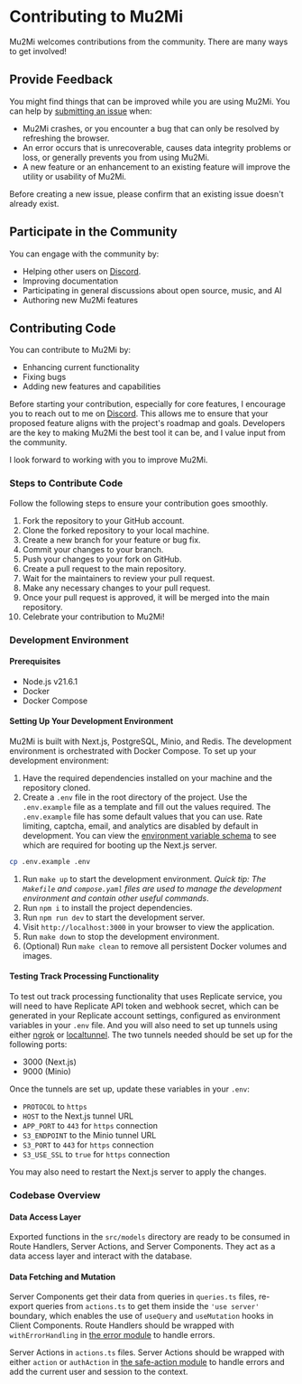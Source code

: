 # Contributing to Mu2Mi

Mu2Mi welcomes contributions from the community. There are many ways to get
involved!

## Provide Feedback

You might find things that can be improved while you are using Mu2Mi. You can
help by [submitting an issue](https://github.com/FelixNgFender/Mu2Mi/issues/new)
when:

- Mu2Mi crashes, or you encounter a bug that can only be resolved by refreshing
  the browser.
- An error occurs that is unrecoverable, causes data integrity problems or loss,
  or generally prevents you from using Mu2Mi.
- A new feature or an enhancement to an existing feature will improve the
  utility or usability of Mu2Mi.

Before creating a new issue, please confirm that an existing issue doesn't
already exist.

## Participate in the Community

You can engage with the community by:

- Helping other users on [Discord](https://discord.gg/7BkTD7RNRG).
- Improving documentation
- Participating in general discussions about open source, music, and AI
- Authoring new Mu2Mi features

## Contributing Code

You can contribute to Mu2Mi by:

- Enhancing current functionality
- Fixing bugs
- Adding new features and capabilities

Before starting your contribution, especially for core features, I encourage you
to reach out to me on [Discord](https://discord.gg/7BkTD7RNRG). This allows me
to ensure that your proposed feature aligns with the project's roadmap and
goals. Developers are the key to making Mu2Mi the best tool it can be, and I
value input from the community.

I look forward to working with you to improve Mu2Mi.

### Steps to Contribute Code

Follow the following steps to ensure your contribution goes smoothly.

1. Fork the repository to your GitHub account.
2. Clone the forked repository to your local machine.
3. Create a new branch for your feature or bug fix.
4. Commit your changes to your branch.
5. Push your changes to your fork on GitHub.
6. Create a pull request to the main repository.
7. Wait for the maintainers to review your pull request.
8. Make any necessary changes to your pull request.
9. Once your pull request is approved, it will be merged into the main
   repository.
10. Celebrate your contribution to Mu2Mi!

### Development Environment

#### Prerequisites

- Node.js v21.6.1
- Docker
- Docker Compose

#### Setting Up Your Development Environment

Mu2Mi is built with Next.js, PostgreSQL, Minio, and Redis. The development
environment is orchestrated with Docker Compose. To set up your development
environment:

1. Have the required dependencies installed on your machine and the repository
   cloned.
1. Create a `.env` file in the root directory of the project. Use the
   `.env.example` file as a template and fill out the values required. The
   `.env.example` file has some default values that you can use. Rate limiting,
   captcha, email, and analytics are disabled by default in development. You can
   view the [environment variable schema](src/config/env.ts) to see which are
   required for booting up the Next.js server.

```bash
cp .env.example .env
```

1. Run `make up` to start the development environment. _Quick tip: The
   `Makefile` and `compose.yaml` files are used to manage the development
   environment and contain other useful commands_.
1. Run `npm i` to install the project dependencies.
1. Run `npm run dev` to start the development server.
1. Visit `http://localhost:3000` in your browser to view the application.
1. Run `make down` to stop the development environment.
1. (Optional) Run `make clean` to remove all persistent Docker volumes and
   images.

#### Testing Track Processing Functionality

To test out track processing functionality that uses Replicate service, you will
need to have Replicate API token and webhook secret, which can be generated in
your Replicate account settings, configured as environment variables in your
`.env` file. And you will also need to set up tunnels using either
[ngrok](https://ngrok.com/) or
[localtunnel](https://localtunnel.github.io/www/). The two tunnels needed should
be set up for the following ports:

- 3000 (Next.js)
- 9000 (Minio)

Once the tunnels are set up, update these variables in your `.env`:

- `PROTOCOL` to `https`
- `HOST` to the Next.js tunnel URL
- `APP_PORT` to `443` for `https` connection
- `S3_ENDPOINT` to the Minio tunnel URL
- `S3_PORT` to `443` for `https` connection
- `S3_USE_SSL` to `true` for `https` connection

You may also need to restart the Next.js server to apply the changes.

### Codebase Overview

#### Data Access Layer

Exported functions in the `src/models` directory are ready to be consumed in
Route Handlers, Server Actions, and Server Components. They act as a data access
layer and interact with the database.

#### Data Fetching and Mutation

Server Components get their data from queries in `queries.ts` files, re-export
queries from `actions.ts` to get them inside the `'use server'` boundary, which
enables the use of `useQuery` and `useMutation` hooks in Client Components.
Route Handlers should be wrapped with `withErrorHandling` in
[the error module](src/lib/error.ts) to handle errors.

Server Actions in `actions.ts` files. Server Actions should be wrapped with
either `action` or `authAction` in
[the safe-action module](src/lib/safe-action.ts) to handle errors and add the
current user and session to the context.

